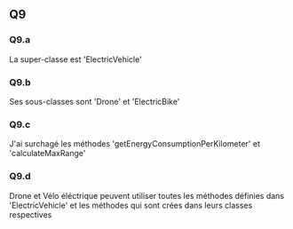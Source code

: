 ## Q9

### Q9.a

La super-classe est 'ElectricVehicle'

### Q9.b

Ses sous-classes sont 'Drone' et 'ElectricBike'

### Q9.c

J'ai surchagé les méthodes 'getEnergyConsumptionPerKilometer' et 'calculateMaxRange'

### Q9.d

Drone et Vélo éléctrique peuvent utiliser toutes les méthodes définies dans 'ElectricVehicle' et les méthodes qui sont crées dans leurs classes respectives